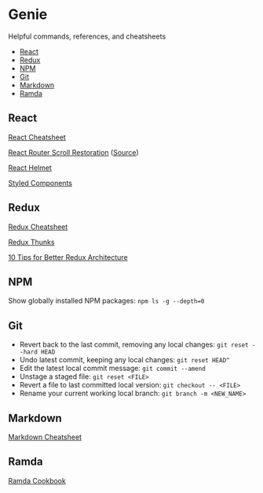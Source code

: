 # Genie
Helpful commands, references, and cheatsheets

* [React](#react)
* [Redux](#redux)
* [NPM](#npm)
* [Git](#git)
* [Markdown](#markdown)
* [Ramda](#ramda)

## React 

[React Cheatsheet](https://devhints.io/react)

[React Router Scroll Restoration](https://gist.github.com/wesokuhara/b94c9403b84dc072156ee1b95a0904b9) ([Source](https://github.com/ReactTraining/react-router/blob/master/packages/react-router-dom/docs/guides/scroll-restoration.md))

[React Helmet](https://github.com/nfl/react-helmet)

[Styled Components](https://www.styled-components.com)

## Redux 

[Redux Cheatsheet](https://devhints.io/redux)

[Redux Thunks](https://github.com/gaearon/redux-thunk)

[10 Tips for Better Redux Architecture](https://medium.com/javascript-scene/10-tips-for-better-redux-architecture-69250425af44)

## NPM

Show globally installed NPM packages: `npm ls -g --depth=0`

## Git

* Revert back to the last commit, removing any local changes: `git reset --hard HEAD`
* Undo latest commit, keeping any local changes: `git reset HEAD^`
* Edit the latest local commit message: `git commit --amend`
* Unstage a staged file: `git reset <FILE>`
* Revert a file to last committed local version: `git checkout -- <FILE>`
* Rename your current working local branch: `git branch -m <NEW_NAME>`

## Markdown

[Markdown Cheatsheet](https://github.com/adam-p/markdown-here/wiki/Markdown-Cheatsheet)

## Ramda

[Ramda Cookbook](https://github.com/ramda/ramda/wiki/Cookbook)
